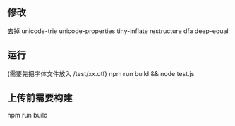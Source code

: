 ## 修改
去掉 unicode-trie  unicode-properties tiny-inflate restructure dfa deep-equal

## 运行
(需要先把字体文件放入 /test/xx.otf)
npm run build && node test.js

## 上传前需要构建
npm run build

